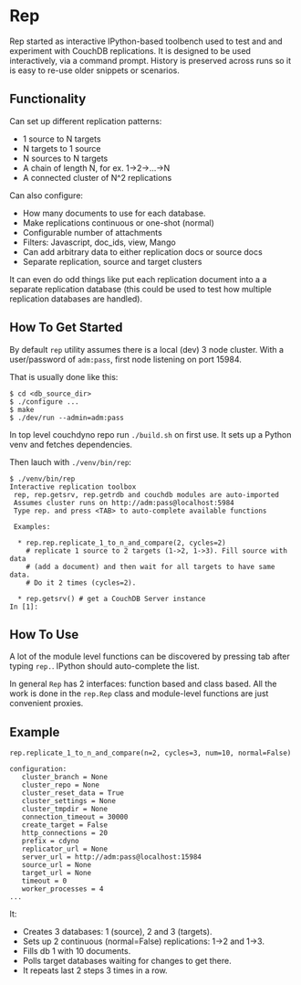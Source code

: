 
Rep
===

Rep started as interactive IPython-based toolbench used to
test and and experiment with CouchDB replications. It is designed to
be used interactively, via a command prompt. History is preserved across
runs so it is easy to re-use older snippets or scenarios.


Functionality
-------------

Can set up different replication patterns:

 * 1 source to N targets
 * N targets to 1 source
 * N sources to N targets
 * A chain of length N, for ex. 1->2->...->N
 * A connected cluster of N^2 replications

Can also configure:

 * How many documents to use for each database.
 * Make replications continuous or one-shot (normal)
 * Configurable number of attachments
 * Filters: Javascript, doc_ids, view, Mango
 * Can add arbitrary data to either replication docs or source docs
 * Separate replication, source and target clusters

It can even do odd things like put each replication document into a
a separate replication database (this could be used to test how multiple
replication databases are handled).



How To Get Started
------------------

By default `rep` utility assumes there is a local (dev) 3 node cluster.
With a user/password of `adm:pass`, first node listening on port 15984.

That is usually done like this:

```
$ cd <db_source_dir>
$ ./configure ...
$ make
$ ./dev/run --admin=adm:pass
```

In top level couchdyno repo run `./build.sh` on first use. It sets up a Python
venv and fetches dependencies.

Then lauch with `./venv/bin/rep`:

```
$ ./venv/bin/rep
Interactive replication toolbox
 rep, rep.getsrv, rep.getrdb and couchdb modules are auto-imported
 Assumes cluster runs on http://adm:pass@localhost:5984
 Type rep. and press <TAB> to auto-complete available functions

 Examples:

  * rep.rep.replicate_1_to_n_and_compare(2, cycles=2)
    # replicate 1 source to 2 targets (1->2, 1->3). Fill source with data
    # (add a document) and then wait for all targets to have same data.
    # Do it 2 times (cycles=2).

  * rep.getsrv() # get a CouchDB Server instance
In [1]:
```

How To Use
-----------

A lot of the module level functions can be discovered by pressing tab
after typing `rep.`.  IPython should auto-complete the list.

In general `Rep` has 2 interfaces: function based and class based. All the
work is done in the `rep.Rep` class and module-level functions are just
convenient proxies.


Example
--------

```
rep.replicate_1_to_n_and_compare(n=2, cycles=3, num=10, normal=False)

configuration:
   cluster_branch = None
   cluster_repo = None
   cluster_reset_data = True
   cluster_settings = None
   cluster_tmpdir = None
   connection_timeout = 30000
   create_target = False
   http_connections = 20
   prefix = cdyno
   replicator_url = None
   server_url = http://adm:pass@localhost:15984
   source_url = None
   target_url = None
   timeout = 0
   worker_processes = 4
...
```

It:
 * Creates 3 databases: 1 (source), 2 and 3 (targets).
 * Sets up 2 continuous (normal=False) replications: 1->2 and 1->3.
 * Fills db 1 with 10 documents.
 * Polls target databases waiting for changes to get there.
 * It repeats last 2 steps 3 times in a row.


